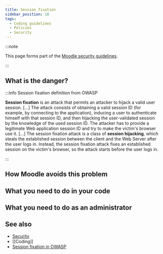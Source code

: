 ```yaml
---
title: Session fixation
sidebar_position: 10
tags:
  - Coding guidelines
  - Policies
  - Security
---
```


:::note

This page forms part of the [Moodle security guidelines](../security).

:::

## What is the danger?

<!-- cspell:ignore OWASP -->
:::info Session fixation definition from OWASP

**Session fixation** is an attack that permits an attacker to hijack a valid user session. [...] The attack consists of obtaining a valid session ID (for example, by connecting to the application), inducing a user to authenticate himself with that session ID, and then hijacking the user-validated session by the knowledge of the used session ID. The attacker has to provide a legitimate Web application session ID and try to make the victim's browser use it. [...] The session fixation attack is a class of **session hijacking**, which steals the established session between the client and the Web Server after the user logs in. Instead, the session fixation attack fixes an established session on the victim's browser, so the attack starts before the user logs in.<br/>

:::

## How Moodle avoids this problem

## What you need to do in your code

## What you need to do as an administrator

## See also

- [Security](../security)
- [[Coding]]
- [Session fixation in OWASP](https://owasp.org/www-community/attacks/Session_fixation)
